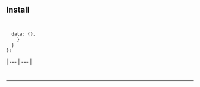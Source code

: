 

## Install


```sh
```


```js

  data: {},
    }
  }
};


```







| --- | --- |




```sh
```



```sh
```






***


